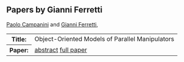 ## Papers by Gianni Ferretti
<table>
<a href="/proceedings/authors/PaoloCampanini">Paolo Campanini</a> and <a href="/proceedings/authors/GianniFerretti">Gianni Ferretti</a>, </td>
</tr>
<tr><th>Title:</th>
<td>Object-Oriented Models of Parallel Manipulators</td>
</tr>
<tr><th>Paper:</th>
<td><a href="/abstracts/abstract_3B_2">abstract</a> <a href="/proceedings/papers/Modelica2021session3B_paper2.pdf">full paper</a></td>
</tr>
</table>
